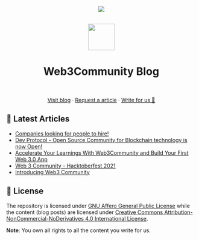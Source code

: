 <!-- markdownlint-disable-next-line -->
<div align="center"><p><a href="https://discord.gg/VwJp4KM"><img src="https://img.shields.io/discord/547215761341546497?style=flat-square&logo=discord"></a></p><br><img height="70px" src="https://github.com/web3community.png"><br><h1>Web3Community Blog</h1><br><p><a href="https://dev.to/web3community">Visit blog</a> · <a href="#">Request a article</a> · <a href="#">Write for us 🍴</a></p></div>

## 📕 Latest Articles

<!-- BLOG-POST-LIST:START -->
- [Companies looking for people to hire!](https://dev.to/web3community/companies-looking-for-people-to-hire-p0i)
- [Dev Protocol - Open Source Community for Blockchain technology is now Open!](https://dev.to/web3community/dev-protocol-open-source-community-for-blockchain-technology-is-now-open-114b)
- [Accelerate Your Learnings With Web3Community and Build Your First Web 3.0 App](https://dev.to/web3community/accelerate-your-learnings-with-web3community-and-build-your-first-web-3-0-app-1810)
- [Web 3 Community - Hacktoberfest 2021](https://dev.to/web3community/web-3-community-hacktoberfest-2021-41mi)
- [Introducing Web3 Community](https://dev.to/web3community/introducing-web-3-community-3co5)
<!-- BLOG-POST-LIST:END -->

## 📃 License

The repository is licensed under [GNU Affero General Public License](https://github.com/web3community/blog/blob/main/LICENSE) while the content (blog posts) are licensed under [Creative Commons Attribution-NonCommercial-NoDerivatives 4.0 International License](http://creativecommons.org/licenses/by-nc-nd/4.0/).

**Note**: You own all rights to all the content you write for us.
